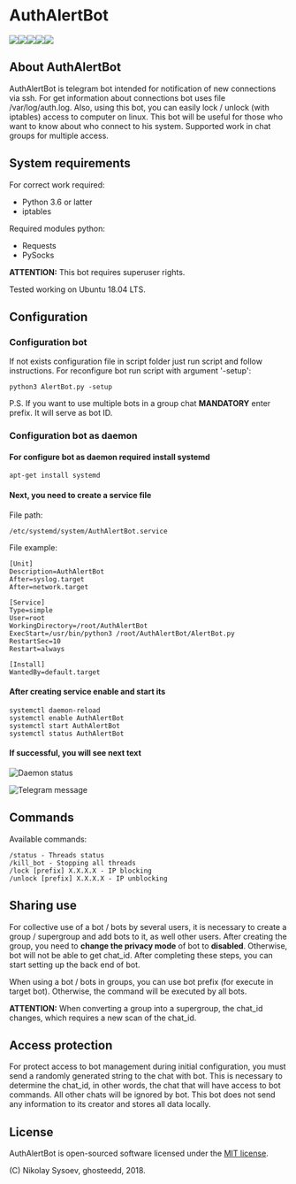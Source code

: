 # AuthAlertBot

![](https://img.shields.io/appveyor/ci/gruntjs/grunt.svg)![](https://img.shields.io/badge/platform-linux-lightgrey.svg)![](https://img.shields.io/badge/python-3.6%20%7C%203.7-blue.svg)![](https://img.shields.io/badge/version-1.2-yellow.svg)![](https://img.shields.io/badge/license-MIT-orange.svg)

## About AuthAlertBot 

AuthAlertBot is telegram bot intended for notification of new connections via ssh. For get information about connections bot uses file /var/log/auth.log. Also, using this bot, you can easily lock / unlock (with iptables) access to computer on linux. This bot will be useful for those who want to know about who connect to his system. Supported work in chat groups for multiple access. 

## System requirements

For correct work required:
 - Python 3.6 or latter
 - iptables
 
Required modules python:
 - Requests
 - PySocks

**ATTENTION:** This bot requires superuser rights.

Tested working on Ubuntu 18.04 LTS.

## Configuration

### Configuration bot

If not exists configuration file in script folder just run script and follow instructions. For reconfigure bot run script with argument '-setup':

    python3 AlertBot.py -setup

P.S. If you want to use multiple bots in a group chat **MANDATORY** enter prefix. It will serve as bot ID.

### Configuration bot as daemon

#### For configure bot as daemon required install systemd

    apt-get install systemd

#### Next, you need to create a service file

File path: 

    /etc/systemd/system/AuthAlertBot.service

File example:

    [Unit]
    Description=AuthAlertBot
    After=syslog.target
    After=network.target
    
    [Service]
    Type=simple
    User=root
    WorkingDirectory=/root/AuthAlertBot
    ExecStart=/usr/bin/python3 /root/AuthAlertBot/AlertBot.py
    RestartSec=10
    Restart=always
     
    [Install]
    WantedBy=default.target

#### After creating service enable and start its 

    systemctl daemon-reload
    systemctl enable AuthAlertBot
    systemctl start AuthAlertBot
    systemctl status AuthAlertBot

#### If successful, you will see next text
![Daemon status](https://i.imgur.com/iW240Zc.jpg)

![Telegram message](https://i.imgur.com/FERTsMK.jpg)

## Commands

Available commands:

    /status - Threads status
    /kill_bot - Stopping all threads
    /lock [prefix] X.X.X.X - IP blocking
    /unlock [prefix] X.X.X.X - IP unblocking

## Sharing use

For collective use of a bot / bots by several users, it is necessary to create a group / supergroup and add bots to it, as well other users. After creating the group, you need to **change the privacy mode** of bot to **disabled**. Otherwise, bot will not be able to get chat_id. After completing these steps, you can start setting up the back end of bot.

When using a bot / bots in groups, you can use bot prefix (for execute in target bot). Otherwise, the command will be executed by all bots.

**ATTENTION:** When converting a group into a supergroup, the chat_id changes, which requires a new scan of the chat_id.

## Access protection

For protect access to bot management during initial configuration, you must send a randomly generated string to the chat with bot. This is necessary to determine the chat_id, in other words, the chat that will have access to bot commands. All other chats will be ignored by bot.
This bot does not send any information to its creator and stores all data locally.

## License

AuthAlertBot is open-sourced software licensed under the [MIT license](https://opensource.org/licenses/MIT).

(C) Nikolay Sysoev, ghosteedd, 2018.
